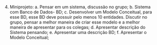 4. Miniprojeto:
a. Pensar em um sistema, discussão no grupo;
b. Sistema com Banco de Dados- BD;
c. Desenvolver um Modelo Conceitual, para esse BD, esse BD deve possuir pelo menos 10 entidades.
Discutir no grupo, pensar a melhor maneira de criar esse modelo e a melhor maneira de apresentar para os colegas;
d. Apresentar descrição do Sistema pensando;
e. Apresentar uma descrição BD;
f. Apresentar o Modelo Conceitual;
